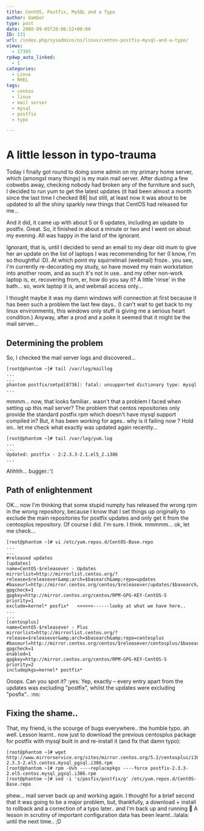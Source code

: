 ```yaml
---
title: CentOS, Postfix, MySQL and a Typo
author: damber
type: post
date: 2008-09-05T20:06:52+00:00
ID: 131
url: /index.php/sysadmins/os/linux/centos-postfix-mysql-and-a-typo/
views:
  - 17365
rp4wp_auto_linked:
  - 1
categories:
  - Linux
  - RHEL
tags:
  - centos
  - linux
  - mail server
  - mysql
  - postfix
  - typo

---
```

# A little lesson in typo-trauma

Today I finally got round to doing some admin on my primary home server, which (amongst many things) is my main mail server. After dusting a few cobwebs away, checking nobody had broken any of the furniture and such, I decided to run yum to get the latest updates (it had been almost a month since the last time I checked 88| but still, at least now it was about to be updated to all the shiny sparkly new things that CentOS had released for me...

And it did, it came up with about 5 or 6 updates, including an update to postfix. Great. So, it finished in about a minute or two and I went on about my evening. All was happy in the land of the ignorant.

Ignorant, that is, until I decided to send an email to my dear old mum to give her an update on the list of laptops I was recommending for her (I know, I'm so thoughtful :D). At which point my squirrelmail (webmail) froze.. you see, I'm currently re-decorating my study, so have moved my main workstation into another room, and as such it's not in use.. and my other non-work laptop is, er, recovering from, er, how do you say it? A little 'rinse' in the bath... so, work laptop it is, and webmail access only... 

I thought maybe it was my damn windows wifi connection at first because it has been such a problem the last few days.. (I can't wait to get back to my linux environments, this windows only stuff is giving me a serious heart condition.) Anyway, after a prod and a poke it seemed that it might be the mail server...

## Determining the problem

So, I checked the mail server logs and discovered...

```text
[root@phantom ~]# tail /var/log/maillog
...
...
phantom postfix/smtpd[8736]: fatal: unsupported dictionary type: mysql
...
```
mmmm... now, that looks familiar.. wasn't that a problem I faced when setting up this mail server? The problem that centos repositories only provide the standard postfix rpm which doesn't have mysql support compiled in? But, it has been working for ages.. why is it failing now ? Hold on.. let me check what exactly was updated again recently...

```text
[root@phantom ~]# tail /var/log/yum.log
...
...
Updated: postfix - 2:2.3.3-2.1.el5_2.i386
...
```
Ahhhh... bugger.:'(

## Path of enlightenment

OK... now I'm thinking that some stupid numpty has released the wrong rpm in the wrong repository, because I know that I set things up originally to exclude the main repositories for postfix updates and only get it from the centosplus repository. Of course I did. I'm sure. I think. mmmmm... ok, let me check...

```text
[root@phantom ~]# vi /etc/yum.repos.d/CentOS-Base.repo
...
...
#released updates
[updates]
name=CentOS-$releasever - Updates
mirrorlist=http://mirrorlist.centos.org/?release=$releasever&amp;arch=$basearch&amp;repo=updates
#baseurl=http://mirror.centos.org/centos/$releasever/updates/$basearch/
gpgcheck=1
gpgkey=http://mirror.centos.org/centos/RPM-GPG-KEY-CentOS-5
priority=1
exclude=kernel* posfix*   <<<<<<------looky at what we have here..
...
...
[centosplus]
name=CentOS-$releasever - Plus
mirrorlist=http://mirrorlist.centos.org/?release=$releasever&amp;arch=$basearch&amp;repo=centosplus
#baseurl=http://mirror.centos.org/centos/$releasever/centosplus/$basearch/
gpgcheck=1
enabled=1
gpgkey=http://mirror.centos.org/centos/RPM-GPG-KEY-CentOS-5
priority=2
includepkgs=kernel* postfix*
```
Ooops. Can you spot it? :yes: Yep, exactly – every entry apart from the updates was excluding "postfix", whilst the updates were excluding "posfix".. :no: 

## Fixing the shame..

That, my friend, is the scourge of bugs everywhere.. the humble typo. ah well. Lesson learnt.. now just to download the previous centosplus package for postfix with mysql built in and re-install it (and fix that damn typo):

```text
[root@phantom ~]# wget http://www.mirrorservice.org/sites/mirror.centos.org/5.2/centosplus/i386/RPMS/postfix-2.3.3-2.el5.centos.mysql_pgsql.i386.rpm
[root@phantom ~]# rpm -Uvh ----replacepkgs ----force postfix-2.3.3-2.el5.centos.mysql_pgsql.i386.rpm
[root@phantom ~]# sed -i 's/posfix/postfix/g' /etc/yum.repos.d/CentOS-Base.repo
```
phew... mail server back up and working again. I thought for a brief second that it was going to be a major problem, but, thankfully, a download + install to rollback and a correction of a typo later.. and I'm back up and running 🙂 A lesson in scrutiny of important configuration data has been learnt..:lalala: until the next time.. ;D